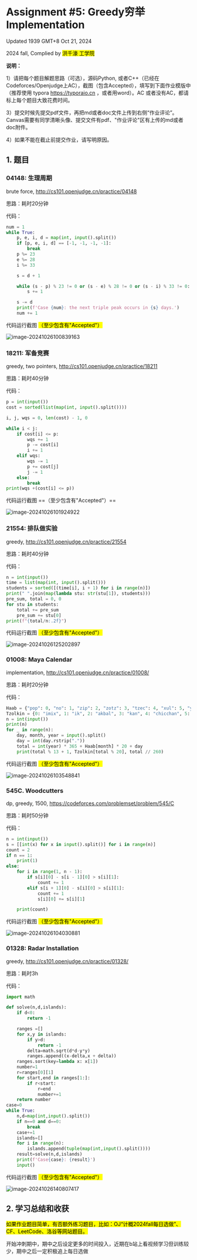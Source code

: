 # Assignment #5: Greedy穷举Implementation

Updated 1939 GMT+8 Oct 21, 2024

2024 fall, Complied by <mark>洪千濠 工学院</mark>



**说明：**

1）请把每个题目解题思路（可选），源码Python, 或者C++（已经在Codeforces/Openjudge上AC），截图（包含Accepted），填写到下面作业模版中（推荐使用 typora https://typoraio.cn ，或者用word）。AC 或者没有AC，都请标上每个题目大致花费时间。

3）提交时候先提交pdf文件，再把md或者doc文件上传到右侧“作业评论”。Canvas需要有同学清晰头像、提交文件有pdf、"作业评论"区有上传的md或者doc附件。

4）如果不能在截止前提交作业，请写明原因。



## 1. 题目

### 04148: 生理周期

brute force, http://cs101.openjudge.cn/practice/04148

思路：耗时20分钟



代码：

```python
num = 1
while True:
    p, e, i, d = map(int, input().split())
    if [p, e, i, d] == [-1, -1, -1, -1]:
        break
    p %= 23
    e %= 28
    i %= 33

    s = d + 1

    while (s - p) % 23 != 0 or (s - e) % 28 != 0 or (s - i) % 33 != 0:
        s += 1

    s -= d
    print(f'Case {num}: the next triple peak occurs in {s} days.')
    num += 1
```



代码运行截图 <mark>（至少包含有"Accepted"）</mark>

![image-20241026100839163](C:\Users\Administrator\AppData\Roaming\Typora\typora-user-images\image-20241026100839163.png)



### 18211: 军备竞赛

greedy, two pointers, http://cs101.openjudge.cn/practice/18211

思路：耗时40分钟



代码：

```python
p = int(input())
cost = sorted(list(map(int, input().split())))

i, j, wqs = 0, len(cost) - 1, 0

while i < j:
    if cost[i] <= p:
        wqs += 1
        p -= cost[i]
        i += 1
    elif wqs:
        wqs -= 1
        p += cost[j]
        j -= 1
    else:
        break
print(wqs +(cost[i] <= p))
```



代码运行截图 ==（至少包含有"Accepted"）==

![image-20241026101924922](C:\Users\Administrator\AppData\Roaming\Typora\typora-user-images\image-20241026101924922.png)



### 21554: 排队做实验

greedy, http://cs101.openjudge.cn/practice/21554

思路：耗时40分钟



代码：

```python
n = int(input())
time = list(map(int, input().split()))
students = sorted([(time[i], i + 1) for i in range(n)])
print(" ".join(map(lambda stu: str(stu[1]), students)))
pre_sum, total = 0, 0
for stu in students:
    total += pre_sum
    pre_sum += stu[0]
print(f"{total/n:.2f}")
```



代码运行截图 <mark>（至少包含有"Accepted"）</mark>

![image-20241026125202897](C:\Users\Administrator\AppData\Roaming\Typora\typora-user-images\image-20241026125202897.png)



### 01008: Maya Calendar

implementation, http://cs101.openjudge.cn/practice/01008/

思路：耗时20分钟



代码：

```python
Haab = {"pop": 0, "no": 1, "zip": 2, "zotz": 3, "tzec": 4, "xul": 5, "yoxkin": 6, "mol": 7, "chen": 8, "yax": 9, "zac": 10, "ceh": 11, "mac": 12, "kankin": 13, "muan": 14, "pax": 15, "koyab": 16, "cumhu": 17, "uayet": 18}
Tzolkin = {0: "imix", 1: "ik", 2: "akbal", 3: "kan", 4: "chicchan", 5: "cimi", 6: "manik", 7: "lamat", 8: "muluk", 9: "ok", 10: "chuen", 11: "eb", 12: "ben", 13: "ix", 14: "mem", 15: "cib", 16: "caban", 17: "eznab", 18: "canac", 19: "ahau"}
n = int(input())
print(n)
for _ in range(n):
    day, month, year = input().split()
    day = int(day.rstrip("."))
    total = int(year) * 365 + Haab[month] * 20 + day
    print(total % 13 + 1, Tzolkin[total % 20], total // 260)
```



代码运行截图 <mark>（至少包含有"Accepted"）</mark>

![image-20241026103548841](C:\Users\Administrator\AppData\Roaming\Typora\typora-user-images\image-20241026103548841.png)



### 545C. Woodcutters

dp, greedy, 1500, https://codeforces.com/problemset/problem/545/C

思路：耗时50分钟



代码：

```python
n = int(input())
s = [[int(x) for x in input().split()] for i in range(n)]
count = 2
if n == 1:
    print(1)
else:
    for i in range(1, n - 1):
        if s[i][0] - s[i - 1][0] > s[i][1]:
            count += 1
        elif s[i + 1][0] - s[i][0] > s[i][1]:
            count += 1
            s[i][0] += s[i][1]

    print(count)
```



代码运行截图 <mark>（至少包含有"Accepted"）</mark>

![image-20241026104030881](C:\Users\Administrator\AppData\Roaming\Typora\typora-user-images\image-20241026104030881.png)



### 01328: Radar Installation

greedy, http://cs101.openjudge.cn/practice/01328/

思路：耗时3h



代码：

```python
import math

def solve(n,d,islands):
    if d<0:
        return -1

    ranges =[]
    for x,y in islands:
        if y>d:
            return -1
        delta=math.sqrt(d*d-y*y)
        ranges.append((x-delta,x + delta))
    ranges.sort(key=lambda x: x[1])
    number=1
    r=ranges[0][1]
    for start,end in ranges[1:]:
        if r<start:
            r=end
            number+=1
    return number
case=0
while True:
    n,d=map(int,input().split())
    if n==0 and d==0:
        break
    case+=1
    islands=[]
    for i in range(n):
        islands.append(tuple(map(int,input().split())))
    result=solve(n,d,islands)
    print(f'Case{case}: {result}')
    input()
```



代码运行截图 <mark>（至少包含有"Accepted"）</mark>

![image-20241026140807417](C:\Users\Administrator\AppData\Roaming\Typora\typora-user-images\image-20241026140807417.png)



## 2. 学习总结和收获

<mark>如果作业题目简单，有否额外练习题目，比如：OJ“计概2024fall每日选做”、CF、LeetCode、洛谷等网站题目。</mark>

开始冲刺期中，期中之后设定更多的时间投入，近期在b站上看视频学习但训练较少，期中之后一定积极追上每日选做



